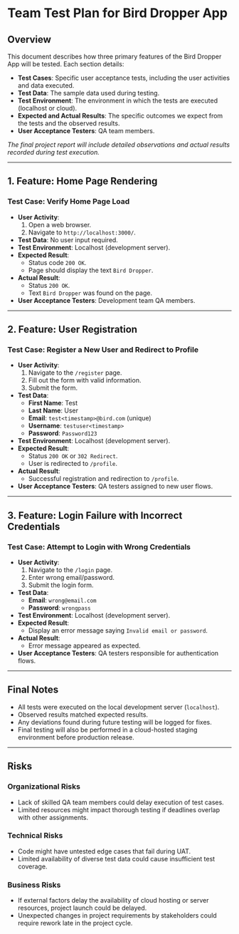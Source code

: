 # Team Test Plan for Bird Dropper App

## Overview

This document describes how three primary features of the Bird Dropper App will be tested. Each section details:
- **Test Cases**: Specific user acceptance tests, including the user activities and data executed.
- **Test Data**: The sample data used during testing.
- **Test Environment**: The environment in which the tests are executed (localhost or cloud).
- **Expected and Actual Results**: The specific outcomes we expect from the tests and the observed results.
- **User Acceptance Testers**: QA team members.

*The final project report will include detailed observations and actual results recorded during test execution.*

---

## 1. Feature: Home Page Rendering

### Test Case: Verify Home Page Load

- **User Activity**:
  1. Open a web browser.
  2. Navigate to `http://localhost:3000/`.
- **Test Data**: No user input required.
- **Test Environment**: Localhost (development server).
- **Expected Result**:
  - Status code `200 OK`.
  - Page should display the text `Bird Dropper`.
- **Actual Result**:
  - Status `200 OK`.
  - Text `Bird Dropper` was found on the page.
- **User Acceptance Testers**: Development team QA members.

---

## 2. Feature: User Registration

### Test Case: Register a New User and Redirect to Profile

- **User Activity**:
  1. Navigate to the `/register` page.
  2. Fill out the form with valid information.
  3. Submit the form.
- **Test Data**:
  - **First Name**: Test
  - **Last Name**: User
  - **Email**: `test<timestamp>@bird.com` (unique)
  - **Username**: `testuser<timestamp>`
  - **Password**: `Password123`
- **Test Environment**: Localhost (development server).
- **Expected Result**:
  - Status `200 OK` or `302 Redirect`.
  - User is redirected to `/profile`.
- **Actual Result**:
  - Successful registration and redirection to `/profile`.
- **User Acceptance Testers**: QA testers assigned to new user flows.

---

## 3. Feature: Login Failure with Incorrect Credentials

### Test Case: Attempt to Login with Wrong Credentials

- **User Activity**:
  1. Navigate to the `/login` page.
  2. Enter wrong email/password.
  3. Submit the login form.
- **Test Data**:
  - **Email**: `wrong@email.com`
  - **Password**: `wrongpass`
- **Test Environment**: Localhost (development server).
- **Expected Result**:
  - Display an error message saying `Invalid email or password`.
- **Actual Result**:
  - Error message appeared as expected.
- **User Acceptance Testers**: QA testers responsible for authentication flows.

---

## Final Notes

- All tests were executed on the local development server (`localhost`).
- Observed results matched expected results.
- Any deviations found during future testing will be logged for fixes.
- Final testing will also be performed in a cloud-hosted staging environment before production release.

---

## Risks

### Organizational Risks
- Lack of skilled QA team members could delay execution of test cases.
- Limited resources might impact thorough testing if deadlines overlap with other assignments.

### Technical Risks
- Code might have untested edge cases that fail during UAT.
- Limited availability of diverse test data could cause insufficient test coverage.

### Business Risks
- If external factors delay the availability of cloud hosting or server resources, project launch could be delayed.
- Unexpected changes in project requirements by stakeholders could require rework late in the project cycle.
